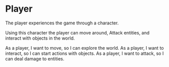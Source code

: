 # Player

The player experiences the game through a character.

Using this character the player can move around, Attack entities, and interact with objects in the world.

As a player, I want to move, so I can explore the world.
As a player, I want to interact, so I can start actions with objects.
As a player, I want to attack, so I can deal damage to entities.